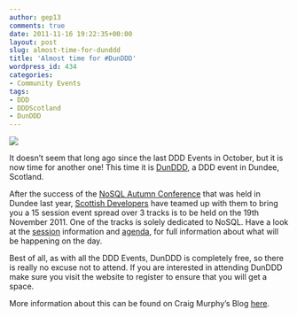 ```yaml
---
author: gep13
comments: true
date: 2011-11-16 19:22:35+00:00
layout: post
slug: almost-time-for-dunddd
title: 'Almost time for #DunDDD'
wordpress_id: 434
categories:
- Community Events
tags:
- DDD
- DDDScotland
- DunDDD
---
```


![](http://www.craigmurphy.com/blog/wp-content/uploads/2011/11/ddds-logo-banner.gif)

It doesn’t seem that long ago since the last DDD Events in October, but it is now time for another one! This time it is [DunDDD](http://dundee.dddscotland.co.uk/), a DDD event in Dundee, Scotland.

After the success of the [NoSQL Autumn Conference](http://www.gep13.co.uk/blog/nosql-autumn-conference-2010dundee/) that was held in Dundee last year, [Scottish Developers](http://scottishdevelopers.com/) have teamed up with them to bring you a 15 session event spread over 3 tracks is to be held on the 19th November 2011. One of the tracks is solely dedicated to NoSQL. Have a look at the [session](http://dundee.dddscotland.co.uk/lineup) information and [agenda](http://dundee.dddscotland.co.uk/lineup/agenda), for full information about what will be happening on the day.

Best of all, as with all the DDD Events, DunDDD is completely free, so there is really no excuse not to attend. If you are interested in attending DunDDD make sure you visit the website to register to ensure that you will get a space.

More information about this can be found on Craig Murphy’s Blog [here](http://www.craigmurphy.com/blog/?p=2131).
